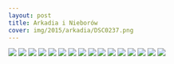 ```yaml
---
layout: post
title: Arkadia i Nieborów
cover: img/2015/arkadia/DSC0237.png
---
```

<img src="/img/2015/arkadia/DSC0237.png">
<img src="/img/2015/arkadia/DSC0171.png">
<img src="/img/2015/arkadia/DSC0173.png">
<img src="/img/2015/arkadia/DSC0181.png">
<img src="/img/2015/arkadia/DSC0190.png">
<img src="/img/2015/arkadia/DSC0197.png">
<img src="/img/2015/arkadia/DSC0209.png">
<img src="/img/2015/arkadia/DSC0212.png">
<img src="/img/2015/arkadia/DSC0229.png">
<img src="/img/2015/arkadia/DSC0241.png">
<img src="/img/2015/arkadia/DSC0242.png">
<img src="/img/2015/arkadia/DSC0244.png">
<img src="/img/2015/arkadia/DSC0250.png">
<img src="/img/2015/arkadia/DSC0256.png">
<img src="/img/2015/arkadia/DSC0259.png">
<img src="/img/2015/arkadia/DSC0263.png">


<div class="fb-comments" data-href="http://emilkape.github.io/Arkadia-2015" data-numposts="5" data-width="100%"></div>
